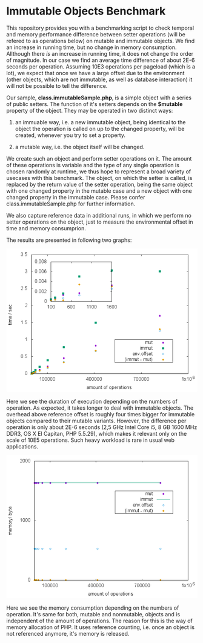 # Immutable Objects Benchmark

This repository provides you with a benchmarking script to check temporal and memory performance difference between setter operations (will be refered to as operations below) on mutable and immutable objects. We find an increase in running time, but no change in memory consumption. Allthough there _is_ an increase in running time, it does not change the order of magnitude. In our case we find an average time difference of about 2E-6 seconds per operation. Assuming 10E3 operations per pageload (which is a lot), we expect that once we have a large offset due to the environment (other objects, which are not immutable, as well as database interaction) it will not be possible to tell the difference.

Our sample, **class.immutableSample.php**, is a simple object with a series of public setters. The function of it's setters depends on the **$mutable** property of the object. They may be operated in two distinct ways:

1. an immuable way, i.e. a new immutable object, being identical to the object the operation is called on up to the changed property, will be created, whenever you try to set a property.

2. a mutable way, i.e. the object itself will be changed.

We create such an object and perform setter operations on it. The amount of these operations is variable and the type of any single operation is chosen randomly at runtime, we thus hope to represent a broad variety of usecases with this benchmark. The object, on which the setter is called, is replaced by the return value of the setter operation, being the same object with one changed property in the mutable case and a new object with one changed property in the immutable case. Please confer class.immutableSample.php for further information.

We also capture reference data in additional runs, in which we perform no setter operations on the object, just to measure the environmental offset in time and memory consumprion.

The results are presented in following two graphs:

![graph of temporal performance](result_t.png "graph of temporal performance")

Here we see the duration of execution depending on the numbers of operation. As expected, it takes longer to deal with immutable objects. The overhead above reference offset is roughly four times bigger for immutable objects compared to their mutable variants. However, the difference per operation is only about 2E-6 seconds (2,5 GHz Intel Core i5, 8 GB 1600 MHz DDR3, OS X El Capitan, PHP 5.5.29), which makes it relevant only on the scale of 10E5 operations. Such heavy workload is rare in usual web applications.

![graph of memory consumption](result_m.png "graph of memory consumption")

Here we see the memory consumption depending on the numbers of operation. It's same for both, mutable and nonmutable, objects and is independent of the amount of operations. The reason for this is the way of memory allocation of PHP. It uses reference counting, i.e. once an object is not referenced anymore, it's memory is released.

